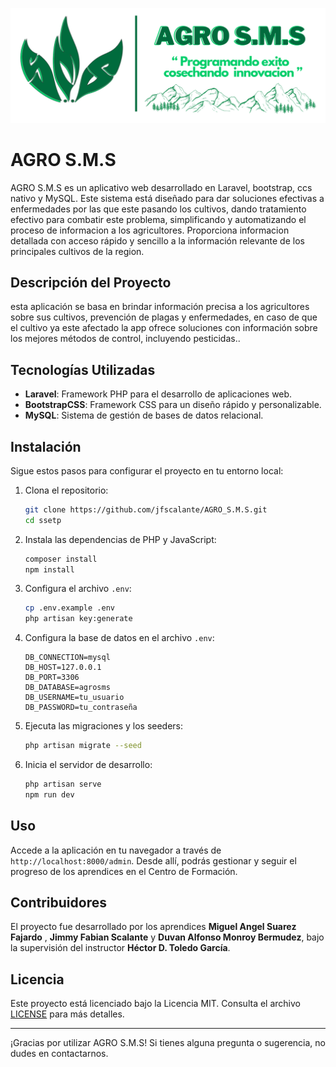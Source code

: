 <p align="center">
  <img src="./public/images/readme.png" alt="Logo">
</p>

# AGRO S.M.S


 AGRO S.M.S es un aplicativo web desarrollado en Laravel, bootstrap, ccs nativo y MySQL. Este sistema está diseñado para dar soluciones efectivas a enfermedades por las que este pasando los cultivos, dando tratamiento efectivo para combatir este problema, simplificando y automatizando el proceso de informacion a los agricultores. Proporciona informacion detallada con acceso rápido y sencillo a la información relevante de los principales cultivos de la region.

## Descripción del Proyecto

esta aplicación se basa en brindar información precisa a los agricultores sobre sus cultivos, prevención de plagas y enfermedades, en caso de que el cultivo ya este afectado la app ofrece soluciones con información sobre los mejores métodos de control, incluyendo pesticidas..

## Tecnologías Utilizadas

- **Laravel**: Framework PHP para el desarrollo de aplicaciones web.
- **BootstrapCSS**: Framework CSS para un diseño rápido y personalizable.
- **MySQL**: Sistema de gestión de bases de datos relacional.

## Instalación

Sigue estos pasos para configurar el proyecto en tu entorno local:

1. Clona el repositorio:
   ```bash
   git clone https://github.com/jfscalante/AGRO_S.M.S.git
   cd ssetp
   ```

2. Instala las dependencias de PHP y JavaScript:
   ```bash
   composer install
   npm install
   ```

3. Configura el archivo `.env`:
   ```bash
   cp .env.example .env
   php artisan key:generate
   ```

4. Configura la base de datos en el archivo `.env`:
   ```env
   DB_CONNECTION=mysql
   DB_HOST=127.0.0.1
   DB_PORT=3306
   DB_DATABASE=agrosms
   DB_USERNAME=tu_usuario
   DB_PASSWORD=tu_contraseña
   ```

5. Ejecuta las migraciones y los seeders:
   ```bash
   php artisan migrate --seed
   ```

6. Inicia el servidor de desarrollo:
   ```bash
   php artisan serve
   npm run dev
   ```

## Uso

Accede a la aplicación en tu navegador a través de `http://localhost:8000/admin`. Desde allí, podrás gestionar y seguir el progreso de los aprendices en el Centro de Formación.

## Contribuidores

El proyecto fue desarrollado por los aprendices **Miguel Angel Suarez Fajardo** , **Jimmy Fabian Scalante** y **Duvan Alfonso Monroy Bermudez**, bajo la supervisión del instructor **Héctor D. Toledo García**.

## Licencia

Este proyecto está licenciado bajo la Licencia MIT. Consulta el archivo [LICENSE](LICENSE) para más detalles.

---

¡Gracias por utilizar AGRO S.M.S! Si tienes alguna pregunta o sugerencia, no dudes en contactarnos.
